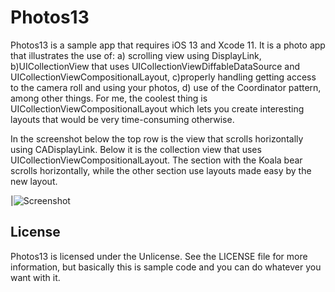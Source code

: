 # Photos13

Photos13 is a sample app that requires iOS 13 and Xcode 11. It is a photo app that illustrates the use of: a) scrolling view using DisplayLink, b)UICollectionView that uses UICollectionViewDiffableDataSource and UICollectionViewCompositionalLayout, c)properly handling getting access to the camera roll and using your photos, d) use of the Coordinator pattern, among other things. For me, the coolest thing is UICollectionViewCompositionalLayout which lets you create interesting layouts that would be very time-consuming otherwise.

In the screenshot below the top row is the view that scrolls horizontally using CADisplayLink. Below it is the collection view that uses UICollectionViewCompositionalLayout. The section with the Koala bear scrolls horizontally, while the other section use layouts made easy by the new layout.

|![Screenshot](Photos13.gif)





## License

Photos13 is licensed under the Unlicense. See the LICENSE file for more information, but basically this is sample code and you can do whatever you want with it.